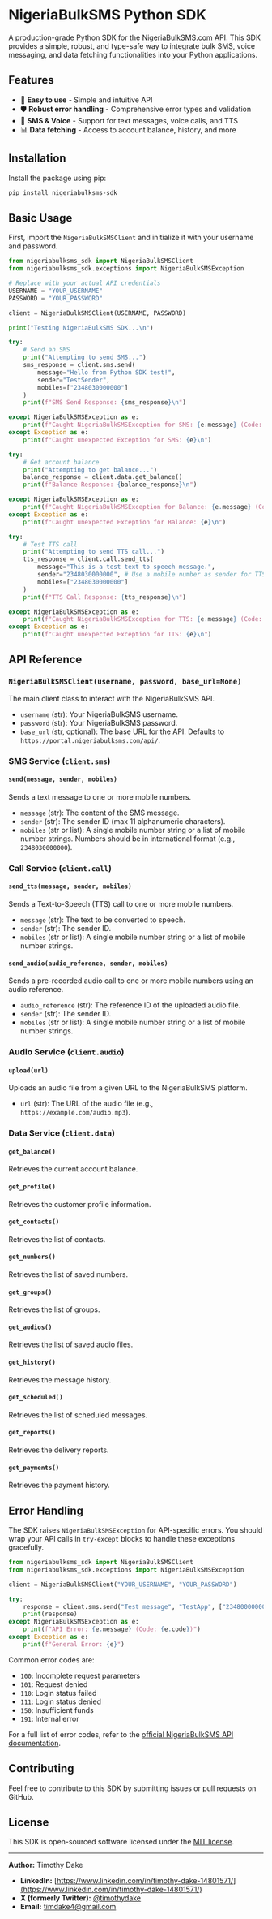 # NigeriaBulkSMS Python SDK

A production-grade Python SDK for the [NigeriaBulkSMS.com](https://nigeriabulksms.com/) API. This SDK provides a simple, robust, and type-safe way to integrate bulk SMS, voice messaging, and data fetching functionalities into your Python applications.

## Features

*   🚀 **Easy to use** - Simple and intuitive API
*   🛡️ **Robust error handling** - Comprehensive error types and validation
*   📱 **SMS & Voice** - Support for text messages, voice calls, and TTS
*   📊 **Data fetching** - Access to account balance, history, and more

## Installation

Install the package using pip:

```bash
pip install nigeriabulksms-sdk
```

## Basic Usage

First, import the `NigeriaBulkSMSClient` and initialize it with your username and password.

```python
from nigeriabulksms_sdk import NigeriaBulkSMSClient
from nigeriabulksms_sdk.exceptions import NigeriaBulkSMSException

# Replace with your actual API credentials
USERNAME = "YOUR_USERNAME"
PASSWORD = "YOUR_PASSWORD"

client = NigeriaBulkSMSClient(USERNAME, PASSWORD)

print("Testing NigeriaBulkSMS SDK...\n")

try:
    # Send an SMS
    print("Attempting to send SMS...")
    sms_response = client.sms.send(
        message="Hello from Python SDK test!",
        sender="TestSender",
        mobiles=["2348030000000"]
    )
    print(f"SMS Send Response: {sms_response}\n")

except NigeriaBulkSMSException as e:
    print(f"Caught NigeriaBulkSMSException for SMS: {e.message} (Code: {e.code})\n")
except Exception as e:
    print(f"Caught unexpected Exception for SMS: {e}\n")

try:
    # Get account balance
    print("Attempting to get balance...")
    balance_response = client.data.get_balance()
    print(f"Balance Response: {balance_response}\n")

except NigeriaBulkSMSException as e:
    print(f"Caught NigeriaBulkSMSException for Balance: {e.message} (Code: {e.code})\n")
except Exception as e:
    print(f"Caught unexpected Exception for Balance: {e}\n")

try:
    # Test TTS call
    print("Attempting to send TTS call...")
    tts_response = client.call.send_tts(
        message="This is a test text to speech message.",
        sender="2348030000000", # Use a mobile number as sender for TTS
        mobiles=["2348030000000"]
    )
    print(f"TTS Call Response: {tts_response}\n")

except NigeriaBulkSMSException as e:
    print(f"Caught NigeriaBulkSMSException for TTS: {e.message} (Code: {e.code})\n")
except Exception as e:
    print(f"Caught unexpected Exception for TTS: {e}\n")
```

## API Reference

### `NigeriaBulkSMSClient(username, password, base_url=None)`

The main client class to interact with the NigeriaBulkSMS API.

*   `username` (str): Your NigeriaBulkSMS username.
*   `password` (str): Your NigeriaBulkSMS password.
*   `base_url` (str, optional): The base URL for the API. Defaults to `https://portal.nigeriabulksms.com/api/`.

### SMS Service (`client.sms`)

#### `send(message, sender, mobiles)`

Sends a text message to one or more mobile numbers.

*   `message` (str): The content of the SMS message.
*   `sender` (str): The sender ID (max 11 alphanumeric characters).
*   `mobiles` (str or list): A single mobile number string or a list of mobile number strings. Numbers should be in international format (e.g., `2348030000000`).

### Call Service (`client.call`)

#### `send_tts(message, sender, mobiles)`

Sends a Text-to-Speech (TTS) call to one or more mobile numbers.

*   `message` (str): The text to be converted to speech.
*   `sender` (str): The sender ID.
*   `mobiles` (str or list): A single mobile number string or a list of mobile number strings.

#### `send_audio(audio_reference, sender, mobiles)`

Sends a pre-recorded audio call to one or more mobile numbers using an audio reference.

*   `audio_reference` (str): The reference ID of the uploaded audio file.
*   `sender` (str): The sender ID.
*   `mobiles` (str or list): A single mobile number string or a list of mobile number strings.

### Audio Service (`client.audio`)

#### `upload(url)`

Uploads an audio file from a given URL to the NigeriaBulkSMS platform.

*   `url` (str): The URL of the audio file (e.g., `https://example.com/audio.mp3`).

### Data Service (`client.data`)

#### `get_balance()`

Retrieves the current account balance.

#### `get_profile()`

Retrieves the customer profile information.

#### `get_contacts()`

Retrieves the list of contacts.

#### `get_numbers()`

Retrieves the list of saved numbers.

#### `get_groups()`

Retrieves the list of groups.

#### `get_audios()`

Retrieves the list of saved audio files.

#### `get_history()`

Retrieves the message history.

#### `get_scheduled()`

Retrieves the list of scheduled messages.

#### `get_reports()`

Retrieves the delivery reports.

#### `get_payments()`

Retrieves the payment history.

## Error Handling

The SDK raises `NigeriaBulkSMSException` for API-specific errors. You should wrap your API calls in `try-except` blocks to handle these exceptions gracefully.

```python
from nigeriabulksms_sdk import NigeriaBulkSMSClient
from nigeriabulksms_sdk.exceptions import NigeriaBulkSMSException

client = NigeriaBulkSMSClient("YOUR_USERNAME", "YOUR_PASSWORD")

try:
    response = client.sms.send("Test message", "TestApp", ["2348000000000"])
    print(response)
except NigeriaBulkSMSException as e:
    print(f"API Error: {e.message} (Code: {e.code})")
except Exception as e:
    print(f"General Error: {e}")
```

Common error codes are:

*   `100`: Incomplete request parameters
*   `101`: Request denied
*   `110`: Login status failed
*   `111`: Login status denied
*   `150`: Insufficient funds
*   `191`: Internal error

For a full list of error codes, refer to the [official NigeriaBulkSMS API documentation](https://nigeriabulksms.com/sms-gateway-api-in-nigeria/).

## Contributing

Feel free to contribute to this SDK by submitting issues or pull requests on GitHub.

## License

This SDK is open-sourced software licensed under the [MIT license](https://opensource.org/licenses/MIT).

---

**Author:** Timothy Dake
*   **LinkedIn:** [https://www.linkedin.com/in/timothy-dake-14801571/](https://www.linkedin.com/in/timothy-dake-14801571/)
*   **X (formerly Twitter):** [@timothydake](https://twitter.com/timothydake)
*   **Email:** [timdake4@gmail.com](mailto:timdake4@gmail.com)


